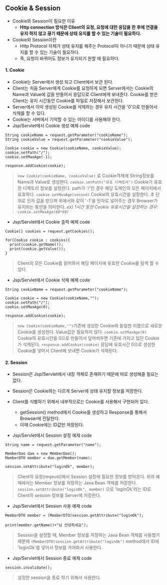 ## Cookie & Session
- Cookie와 Session이 필요한 이유
  - **Http connection 방식은 Client의 요청, 요청에 대한 응답을 한 후에 연결을 유지 하지 않고 끊기 때문에 상태 유지를 할 수 있는 기술이 필요하다.**
- Cookie와 Session이란
  - Http Protocol 자체가 상태 유지를 해주는 Protocol이 아니기 때문에 상태 유지를 할 수 있는 기술이 필요하다.
  - 즉, 요청이 바뀌어도 정보가 유지되기 원할 때 필요하다.

#### 1. Cookie
- Cookie는 Server에서 생성 되고 Client에서 보관 된다.
- Client는 처음 Server에게 Cookie를 요청하게 되면 Server에서는 Cookie의 Name과 Value에 값을 만들어서 응답으로 Client에게 보내준다. Cookie를 받은 Client는 유지 시간동안 Cookie를 파일로 저장해서 보관한다.
- Server에서 이미 생성된 Cookie를 삭제하는 경우 유지 시간을 '0'으로 만들어서 삭제를 할 수 있다.
- Cookie는 서버에서 기억할 수 있는 아이디를 사용해야 한다.
- Jsp/Servlet에서 Cookie 생성 예제 code
```
String cookieName = request.getParameter("cookieName");
String cookieValue = request.getParameter("cookieValue");

Cookie cookie = new Cookie(cookieName, cookieValue);
cookie.setPath("/");
cookie.setMaxAge(-1);

response.addCookie(cookie);
```
> `new Cookie(cookieName, cookieValue)` 로 Cookie객체에 String정보를 Name과 Value로 생성한다.
`cookie.setPath("유효 디렉토리")` Cookie가 유효한 디렉토리 정보를 설정한다. path가 '/'인 경우 해당 도메인의 모든 페이지에서 유효하다.
`cookie.setMaxAge(second)` Cookie의 유효시간을 설정한다. 초 단위로 인자 값을 받으며 위에서와 같이 '-1'을 인자로 넣어주는 경우 Browser가 유지되는 동안을 의미한다.
*ex) 1시간 동안 Cookie 유효시간을 설정하는 경우: `cookie.setMaxAge(60*60)`*

- Jsp/Servlet에서 Cookie 출력 예제 code
```
Cookie[] cookies = request.getCookies();

for(Cookie cookie : cookies){
  print(cookie.getName());
  print(cookie.getValue());
}
```
> Client의 모든 Cookie를 읽어와서 해당 페이지에 유효한 Cookie를 탐색 할 수있다.

- Jsp/Servlet에서 Cookie 삭제 예제 code
```
String cookieName = request.getParameter("cookieName");

Cookie cookie = new Cookie(cookieName,"");
cookie.setPath("/");
cookie.setMaxAge(0);

response.addCookie(cookie);
```
> `new Cookie(cookieName,"")`기존에 생성한 Cookie와 동일한 이름으로 새로운 Cookie를 생성한다. Value값은 필요하지 않다.
`cookie.setMaxAge(0)` Cookie의 유효시간을 0으로 만들어서 덮어씌우면 기존에 가지고 있던 Cookie가 삭제된다.
`response.addCookie(cookie)` 응답에 유효시간 0으로 생성한 Cookie를 넣어서 Client에 보내면 Cookie가 삭제된다.

#### 2. Session
- Session은 Jsp/Servlet에서 내장 객체로 존재하기 때문에 따로 생성해줄 필요는 없다.
- Session은 Cookie와는 다르게 Server에 상태 유지할 정보를 저장한다.
- Client를 식별하기 위해서 내부적으로는 Cookie를 사용해서 구현되어 있다.
  - getSession() method에서 Cookie를 생성하고 Response를 통해서 Browser에 전달한다.
  - 이때 Cookie에는 ID값만 저장된다.

- Jsp/Servlet에서 Session 설정 예제 code
```
String name = request.getParameter("name");

MemberDao dao = new MemberDao();
MemberDTO member = dao.getMember(name);

session.setAttribute("loginOk", member);
```
> Client의 요청(reqeust)에서 Session 설정에 필요한 정보를 받아온다.
위의 예제에서는 Member 정보를 저장하는 Java Bean 객체를 저장한다.
`session.setAttribute("loginOk", member)` 으로 'loginOk'라는 ID로 Client의 session 정보를 Server에 저장한다.

- Jsp/Servlet에서 Session 사용 예제 code
```
MemberDTO member = (MemberDTO)session.getAttribute("loginOk");

print(member.getName()+"님 안녕하세요");
```
> Session을 설정할 때, Member 정보를 저장하는 Java Bean 객체를 사용했기 때문에 `(MemberDTO)session.getAttribute("loginOk")` method에서 ID에 'loginOk'를 넣어서 정보를 가져와서 사용한다.

- Jsp/Servlet에서 Session 종료 예제 code
```
session.invalidate();
```
> 설정한 session을 종료 하기 위해서 사용한다.
